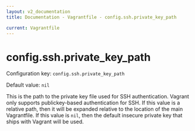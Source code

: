 ```yaml
---
layout: v2_documentation
title: Documentation - Vagrantfile - config.ssh.private_key_path

current: Vagrantfile
---
```

# config.ssh.private_key_path

Configuration key: `config.ssh.private_key_path`

Default value: `nil`

This is the path to the private key file used for SSH authentication.
Vagrant only supports publickey-based authentication for SSH. If this value
is a relative path, then it will be expanded relative to the location of
the main Vagrantfile. If this value is `nil`, then the default insecure
private key that ships with Vagrant will be used.
